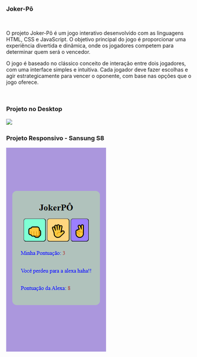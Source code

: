 <h3>Joker-Pô</h3>
<br>
<p>O projeto Joker-Pô é um jogo interativo desenvolvido com as linguagens HTML, CSS e JavaScript. O objetivo principal do jogo é proporcionar uma experiência divertida e dinâmica, onde os jogadores competem para determinar quem será o vencedor.

O jogo é baseado no clássico conceito de interação entre dois jogadores, com uma interface simples e intuitiva. Cada jogador deve fazer escolhas e agir estrategicamente para vencer o oponente, com base nas opções que o jogo oferece.</p>
<br>
<h3>Projeto no Desktop</h3>
<img src="https://github.com/Gildo33/projeto-money/blob/main/assets/Joker-P%C3%B4%20desktop.png?raw=true">
<br>
<h3>Projeto Responsivo - Sansung S8</h3>
<img src="https://github.com/Gildo33/projeto-money/blob/main/assets/Sansug%20S8.png?raw=true">
